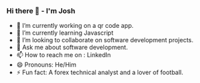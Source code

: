 ### Hi there 👋 - I'm Josh

<!--
**Allenkeys/Allenkeys** is a ✨ _special_ ✨ repository because its `README.md` (this file) appears on your GitHub profile.

Here are some ideas to get you started:-->

- 🔭 I’m currently working on a qr code app.
- 🌱 I’m currently learning Javascript
- 👯 I’m looking to collaborate on software development projects.
- 💬 Ask me about software development.
- 📫 How to reach me on : LinkedIn
- 😄 Pronouns: He/Him
- ⚡ Fun fact: A forex technical analyst and a lover of football.

